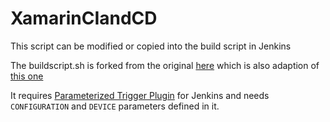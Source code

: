 # XamarinCIandCD
This script can be modified or copied into the build script in Jenkins

The buildscript.sh is forked from the original [here](http://www.itworksonmymachine.net/index.php/2015/02/12/jenkins-ci-xamarin-ios-xamarin-test-cloud-testflight-part-2/) which is also adaption of [this one](https://nicolasgoles.com/blog/2011/08/continuous-integration-with-jenkins/)

It requires [Parameterized Trigger Plugin](https://wiki.jenkins-ci.org/display/JENKINS/Parameterized+Trigger+Plugin) for Jenkins and needs `CONFIGURATION` and `DEVICE` parameters defined in it.

